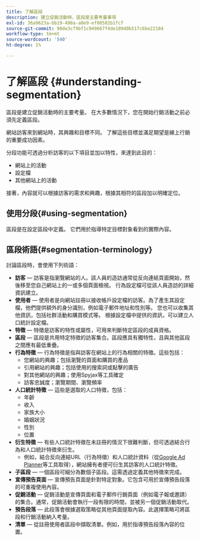 ```yaml
---
title: 了解區段
description: 建立促銷活動時，區段是主要考量事項
exl-id: 36a9623a-bb19-498a-a0e9-ef80582b1fcf
source-git-commit: 90de3cf9bf1c949667f4de109d0b517c6be22184
workflow-type: tm+mt
source-wordcount: '540'
ht-degree: 1%

---
```


# 了解區段 {#understanding-segmentation}

區段是建立促銷活動時的主要考量。 在大多數情況下，您在開始行銷活動之前必須先定義區段。

網站訪客來到網站時，其興趣和目標不同。 了解這些目標並滿足期望是線上行銷的重要成功因素。

分段功能可透過分析訪客的以下項目並加以特性，來達到此目的：

* 網站上的活動
* 設定檔
* 其他網站上的活動

接著，內容就可以根據訪客的需求和興趣，根據其相符的區段加以明確定位。

## 使用分段{#using-segmentation}

區段是在設定區段中定義。 它們用於指導特定目標對象看到的實際內容。<!--Segments are defined in [Configuring Segmentation](/help/sites-administering/campaign-segmentation.md). They are used to steer the actual content seen by a specific target audience.-->

## 區段術語{#segmentation-terminology}

討論區段時，會使用下列術語：

* **訪客**  — 訪客是指瀏覽網站的人。該人員的造訪通常從反向連結頁面開始，然後移至您自己網站上的一或多個頁面檢視。 行為設定檔可從該人員造訪的詳細資訊建立。
* **使用者**  — 使用者是向網站註冊以接收帳戶設定檔的訪客。為了產生其設定檔，他們提供額外的身分識別，例如電子郵件地址和性別等。 您也可以收集其他資訊，包括社群活動和購買模式等。 根據設定檔中提供的資訊，可以建立人口統計設定檔。
* **特徵**  — 特徵是訪客的特性或屬性，可用來判斷特定區段的成員資格。
* **區段**  — 區段是共用特定特徵的訪客集合。區段應具有獨特性，且與其他區段之間應有最低重疊。
* **行為特徵**  — 行為特徵是指與訪客在網站上的行為相關的特徵。這些包括：
   * 您網站的興趣；包括瀏覽的頁面和購買的產品
   * 引用網站的興趣；包括使用的搜索詞或點擊的廣告
   * 對其他網站的興趣；使用Spyjax等工具確定
   * 訪客忠誠度；瀏覽期間、瀏覽頻率
* **人口統計特徵**  — 這些是選取的人口特徵，包括：
   * 年齡
   * 收入
   * 家族大小
   * 婚姻狀況
   * 性別
   * 位置
* **衍生特徵**  — 有些人口統計特徵在未註冊的情況下很難判斷，但可透過結合行為和人口統計特徵來衍生。
   * 例如，結合反向連結URL（行為特徵）和人口統計資料（從[Google Ad Planner](https://www.google.com/adplanner/)等工具取得），網站擁有者便可衍生其訪客的人口統計特徵。
* **子區段**  — 一個區段可細分為數個子區段。這需透過定義其他特徵來完成。
* **宣傳預告頁面**  — 宣傳預告頁面是針對特定對象。它包含可用於宣傳預告段落的可重複使用內容。
* **促銷活動**  — 促銷活動是宣傳頁面和電子郵件行銷頁面（例如電子報或邀請）的集合。通常，促銷活動會執行一段有限的時間，並被另一個促銷活動取代。
* **預告段落**  — 此段落會根據選取策略從其他頁面提取內容。此選擇策略可將區段和行銷活動納入考量。
* **清單**  — 從註冊使用者區段中擷取清單。例如，用於指導預告段落內容的位置。
